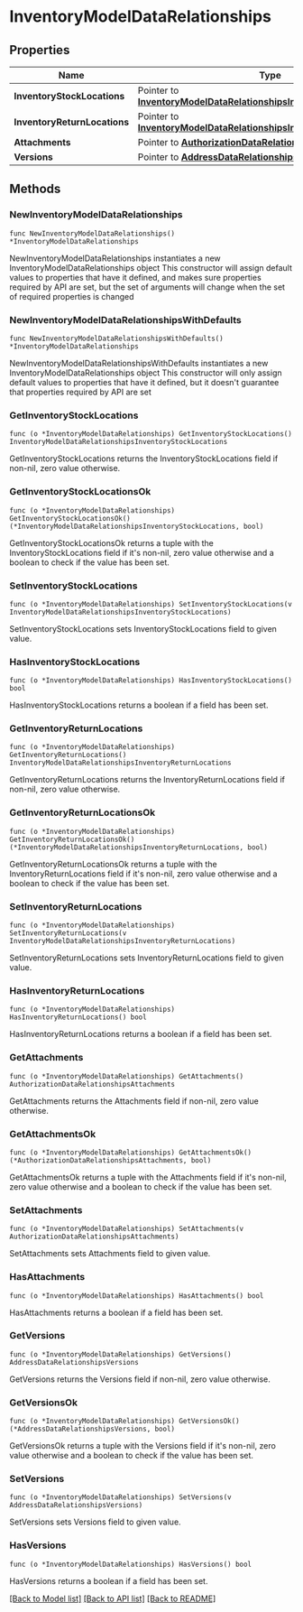 # InventoryModelDataRelationships

## Properties

Name | Type | Description | Notes
------------ | ------------- | ------------- | -------------
**InventoryStockLocations** | Pointer to [**InventoryModelDataRelationshipsInventoryStockLocations**](InventoryModelDataRelationshipsInventoryStockLocations.md) |  | [optional] 
**InventoryReturnLocations** | Pointer to [**InventoryModelDataRelationshipsInventoryReturnLocations**](InventoryModelDataRelationshipsInventoryReturnLocations.md) |  | [optional] 
**Attachments** | Pointer to [**AuthorizationDataRelationshipsAttachments**](AuthorizationDataRelationshipsAttachments.md) |  | [optional] 
**Versions** | Pointer to [**AddressDataRelationshipsVersions**](AddressDataRelationshipsVersions.md) |  | [optional] 

## Methods

### NewInventoryModelDataRelationships

`func NewInventoryModelDataRelationships() *InventoryModelDataRelationships`

NewInventoryModelDataRelationships instantiates a new InventoryModelDataRelationships object
This constructor will assign default values to properties that have it defined,
and makes sure properties required by API are set, but the set of arguments
will change when the set of required properties is changed

### NewInventoryModelDataRelationshipsWithDefaults

`func NewInventoryModelDataRelationshipsWithDefaults() *InventoryModelDataRelationships`

NewInventoryModelDataRelationshipsWithDefaults instantiates a new InventoryModelDataRelationships object
This constructor will only assign default values to properties that have it defined,
but it doesn't guarantee that properties required by API are set

### GetInventoryStockLocations

`func (o *InventoryModelDataRelationships) GetInventoryStockLocations() InventoryModelDataRelationshipsInventoryStockLocations`

GetInventoryStockLocations returns the InventoryStockLocations field if non-nil, zero value otherwise.

### GetInventoryStockLocationsOk

`func (o *InventoryModelDataRelationships) GetInventoryStockLocationsOk() (*InventoryModelDataRelationshipsInventoryStockLocations, bool)`

GetInventoryStockLocationsOk returns a tuple with the InventoryStockLocations field if it's non-nil, zero value otherwise
and a boolean to check if the value has been set.

### SetInventoryStockLocations

`func (o *InventoryModelDataRelationships) SetInventoryStockLocations(v InventoryModelDataRelationshipsInventoryStockLocations)`

SetInventoryStockLocations sets InventoryStockLocations field to given value.

### HasInventoryStockLocations

`func (o *InventoryModelDataRelationships) HasInventoryStockLocations() bool`

HasInventoryStockLocations returns a boolean if a field has been set.

### GetInventoryReturnLocations

`func (o *InventoryModelDataRelationships) GetInventoryReturnLocations() InventoryModelDataRelationshipsInventoryReturnLocations`

GetInventoryReturnLocations returns the InventoryReturnLocations field if non-nil, zero value otherwise.

### GetInventoryReturnLocationsOk

`func (o *InventoryModelDataRelationships) GetInventoryReturnLocationsOk() (*InventoryModelDataRelationshipsInventoryReturnLocations, bool)`

GetInventoryReturnLocationsOk returns a tuple with the InventoryReturnLocations field if it's non-nil, zero value otherwise
and a boolean to check if the value has been set.

### SetInventoryReturnLocations

`func (o *InventoryModelDataRelationships) SetInventoryReturnLocations(v InventoryModelDataRelationshipsInventoryReturnLocations)`

SetInventoryReturnLocations sets InventoryReturnLocations field to given value.

### HasInventoryReturnLocations

`func (o *InventoryModelDataRelationships) HasInventoryReturnLocations() bool`

HasInventoryReturnLocations returns a boolean if a field has been set.

### GetAttachments

`func (o *InventoryModelDataRelationships) GetAttachments() AuthorizationDataRelationshipsAttachments`

GetAttachments returns the Attachments field if non-nil, zero value otherwise.

### GetAttachmentsOk

`func (o *InventoryModelDataRelationships) GetAttachmentsOk() (*AuthorizationDataRelationshipsAttachments, bool)`

GetAttachmentsOk returns a tuple with the Attachments field if it's non-nil, zero value otherwise
and a boolean to check if the value has been set.

### SetAttachments

`func (o *InventoryModelDataRelationships) SetAttachments(v AuthorizationDataRelationshipsAttachments)`

SetAttachments sets Attachments field to given value.

### HasAttachments

`func (o *InventoryModelDataRelationships) HasAttachments() bool`

HasAttachments returns a boolean if a field has been set.

### GetVersions

`func (o *InventoryModelDataRelationships) GetVersions() AddressDataRelationshipsVersions`

GetVersions returns the Versions field if non-nil, zero value otherwise.

### GetVersionsOk

`func (o *InventoryModelDataRelationships) GetVersionsOk() (*AddressDataRelationshipsVersions, bool)`

GetVersionsOk returns a tuple with the Versions field if it's non-nil, zero value otherwise
and a boolean to check if the value has been set.

### SetVersions

`func (o *InventoryModelDataRelationships) SetVersions(v AddressDataRelationshipsVersions)`

SetVersions sets Versions field to given value.

### HasVersions

`func (o *InventoryModelDataRelationships) HasVersions() bool`

HasVersions returns a boolean if a field has been set.


[[Back to Model list]](../README.md#documentation-for-models) [[Back to API list]](../README.md#documentation-for-api-endpoints) [[Back to README]](../README.md)


